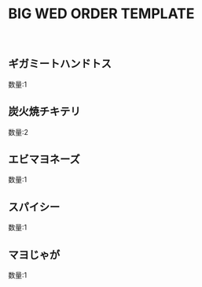# BIG WED ORDER TEMPLATE
　　

## ギガミートハンドトス
数量:1

## 炭火焼チキテリ
数量:2

## エビマヨネーズ
数量:1

## スパイシー
数量:1

## マヨじゃが
数量:1